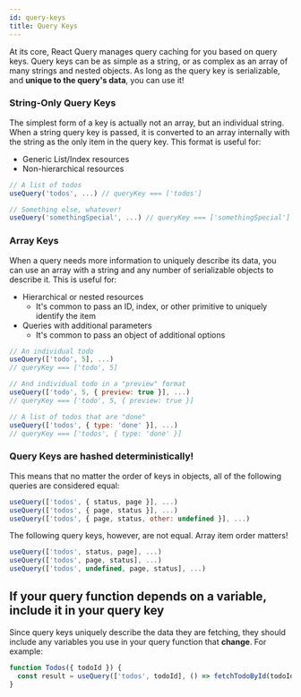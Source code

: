 ```yaml
---
id: query-keys
title: Query Keys
---
```


At its core, React Query manages query caching for you based on query keys. Query keys can be as simple as a string, or as complex as an array of many strings and nested objects. As long as the query key is serializable, and **unique to the query's data**, you can use it!

### String-Only Query Keys

The simplest form of a key is actually not an array, but an individual string. When a string query key is passed, it is converted to an array internally with the string as the only item in the query key. This format is useful for:

- Generic List/Index resources
- Non-hierarchical resources

```js
// A list of todos
useQuery('todos', ...) // queryKey === ['todos']

// Something else, whatever!
useQuery('somethingSpecial', ...) // queryKey === ['somethingSpecial']
```

### Array Keys

When a query needs more information to uniquely describe its data, you can use an array with a string and any number of serializable objects to describe it. This is useful for:

- Hierarchical or nested resources
  - It's common to pass an ID, index, or other primitive to uniquely identify the item
- Queries with additional parameters
  - It's common to pass an object of additional options

```js
// An individual todo
useQuery(['todo', 5], ...)
// queryKey === ['todo', 5]

// And individual todo in a "preview" format
useQuery(['todo', 5, { preview: true }], ...)
// queryKey === ['todo', 5, { preview: true }]

// A list of todos that are "done"
useQuery(['todos', { type: 'done' }], ...)
// queryKey === ['todos', { type: 'done' }]
```

### Query Keys are hashed deterministically!

This means that no matter the order of keys in objects, all of the following queries are considered equal:

```js
useQuery(['todos', { status, page }], ...)
useQuery(['todos', { page, status }], ...)
useQuery(['todos', { page, status, other: undefined }], ...)
```

The following query keys, however, are not equal. Array item order matters!

```js
useQuery(['todos', status, page], ...)
useQuery(['todos', page, status], ...)
useQuery(['todos', undefined, page, status], ...)
```

## If your query function depends on a variable, include it in your query key

Since query keys uniquely describe the data they are fetching, they should include any variables you use in your query function that **change**. For example:

```js
function Todos({ todoId }) {
  const result = useQuery(['todos', todoId], () => fetchTodoById(todoId))
}
```
